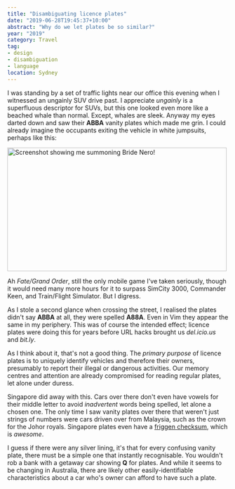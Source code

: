 ```yaml
---
title: "Disambiguating licence plates"
date: "2019-06-28T19:45:37+10:00"
abstract: "Why do we let plates be so similar?"
year: "2019"
category: Travel
tag:
- design
- disambiguation
- language
location: Sydney 
---
```

I was standing by a set of traffic lights near our office this evening when I witnessed an ungainly SUV drive past. I appreciate *ungainly* is a superfluous descriptor for SUVs, but this one looked even more like a beached whale than normal. Except, whales are sleek. Anyway my eyes darted down and saw their **ABBA** vanity plates which made me grin. I could already imagine the occupants exiting the vehicle in white jumpsuits, perhaps like this:

<p><a title="A second chance for FGO Bride Umu" href="https://rubenerd.com/a-second-chance-for-fgo-bride-umu/"><img src="https://rubenerd.com/files/2019/fgo-nero-bride-summon@1x.jpg" srcset="https://rubenerd.com/files/2019/fgo-nero-bride-summon@1x.jpg 1x, https://rubenerd.com/files/2019/fgo-nero-bride-summon@2x.jpg 2x" alt="Screenshot showing me summoning Bride Nero!" style="width:500px; height:281px;" /></a></p>

Ah *Fate/Grand Order*, still the only mobile game I've taken seriously, though it would need many more hours for it to surpass SimCity 3000, Commander Keen, and Train/Flight Simulator. But I digress.

As I stole a second glance when crossing the street, I realised the plates didn't say **ABBA** at all, they were spelled **A88A**. Even in Vim they appear the same in my periphery. This was of course the intended effect; licence plates were doing this for years before URL hacks brought us *del.icio.us* and *bit.ly*.

As I think about it, that's not a good thing. The *primary purpose* of licence plates is to uniquely identify vehicles and therefore their owners, presumably to report their illegal or dangerous activities. Our memory centres and attention are already compromised for reading regular plates, let alone under duress.

Singapore did away with this. Cars over there don't even have vowels for their middle letter to avoid *inadvertent* words being spelled, let alone a chosen one. The only time I saw vanity plates over there that weren't just strings of numbers were cars driven over from Malaysia, such as the crown for the Johor royals. Singapore plates even have a [friggen checksum](https://en.wikipedia.org/wiki/Vehicle_registration_plates_of_Singapore), which is *awesome*.

I guess if there were any silver lining, it's that for every confusing vanity plate, there must be a simple one that instantly recognisable. You wouldn't rob a bank with a getaway car showing **Q** for plates. And while it seems to be changing in Australia, there are likely other easily-identifiable characteristics about a car who's owner can afford to have such a plate.

